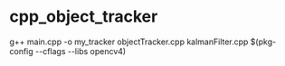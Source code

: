 # cpp_object_tracker
g++ main.cpp -o my_tracker objectTracker.cpp kalmanFilter.cpp $(pkg-config --cflags --libs opencv4)